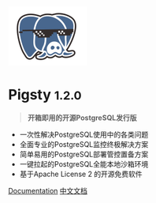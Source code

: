 ![logo](../_media/icon.svg)

# Pigsty <small>1.2.0</small>

> <b>开箱即用的开源PostgreSQL发行版</b>

- 一次性解决PostgreSQL使用中的各类问题
- 全面专业的PostgreSQL监控终极解决方案
- 简单易用的PostgreSQL部署管控置备方案
- 一键拉起的PostgreSQL全能本地沙箱环境
- 基于Apache License 2 的开源免费软件


[Documentation](/)
[中文文档](#Pigsty)


